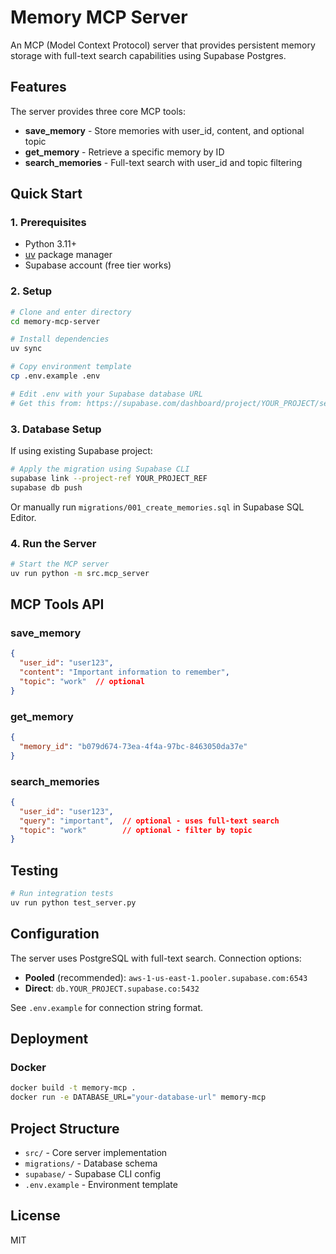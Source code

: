 # Memory MCP Server

An MCP (Model Context Protocol) server that provides persistent memory storage with full-text search capabilities using Supabase Postgres.

## Features

The server provides three core MCP tools:

- **save_memory** - Store memories with user_id, content, and optional topic
- **get_memory** - Retrieve a specific memory by ID
- **search_memories** - Full-text search with user_id and topic filtering

## Quick Start

### 1. Prerequisites

- Python 3.11+
- [uv](https://github.com/astral-sh/uv) package manager
- Supabase account (free tier works)

### 2. Setup

```bash
# Clone and enter directory
cd memory-mcp-server

# Install dependencies
uv sync

# Copy environment template
cp .env.example .env

# Edit .env with your Supabase database URL
# Get this from: https://supabase.com/dashboard/project/YOUR_PROJECT/settings/database
```

### 3. Database Setup

If using existing Supabase project:
```bash
# Apply the migration using Supabase CLI
supabase link --project-ref YOUR_PROJECT_REF
supabase db push
```

Or manually run `migrations/001_create_memories.sql` in Supabase SQL Editor.

### 4. Run the Server

```bash
# Start the MCP server
uv run python -m src.mcp_server
```

## MCP Tools API

### save_memory
```json
{
  "user_id": "user123",
  "content": "Important information to remember",
  "topic": "work"  // optional
}
```

### get_memory
```json
{
  "memory_id": "b079d674-73ea-4f4a-97bc-8463050da37e"
}
```

### search_memories
```json
{
  "user_id": "user123",
  "query": "important",  // optional - uses full-text search
  "topic": "work"        // optional - filter by topic
}
```

## Testing

```bash
# Run integration tests
uv run python test_server.py
```

## Configuration

The server uses PostgreSQL with full-text search. Connection options:

- **Pooled** (recommended): `aws-1-us-east-1.pooler.supabase.com:6543`
- **Direct**: `db.YOUR_PROJECT.supabase.co:5432`

See `.env.example` for connection string format.

## Deployment

### Docker

```bash
docker build -t memory-mcp .
docker run -e DATABASE_URL="your-database-url" memory-mcp
```

## Project Structure

- `src/` - Core server implementation
- `migrations/` - Database schema
- `supabase/` - Supabase CLI config
- `.env.example` - Environment template

## License

MIT